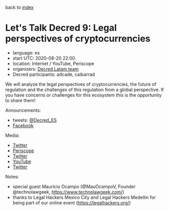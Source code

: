 back to [index](index.md)

# Let's Talk Decred 9: Legal perspectives of cryptocurrencies

- language: es
- start UTC: 2020-08-20 22:00
- location: Internet / YouTube, Periscope
- organizers: [Decred Latam team](https://twitter.com/Decred_ES)
- Decred participants: adcade, caibarrad

We will analyze the legal perspectives of cryptocurrencies, the future of regulation and the challenges of this regulation from a global perspective. If you have concerns or challenges for this ecosystem this is the opportunity to share them!

Announcements:

- tweets: [@Decred_ES](https://twitter.com/Decred_ES/status/1294416104723488769)
- [Facebook](https://www.facebook.com/groups/decredinternational/permalink/4161753393898303/)

Media:

- [Twitter](https://twitter.com/Decred_ES/status/1296567985918717957)
- [Periscope](https://www.pscp.tv/w/cg2YpzF6WUViTEFxcXlsS2V8MXlvS01YQm1vbGp4UXw7-oR1QnOygRUxfXIUeox6CV3CsmvI5HuucZ83splv)
- [Twitter](https://twitter.com/Decred_ES/status/1296570295176712192)
- [YouTube](https://www.youtube.com/watch?v=VzELuWRqCo4)
- [Twitter](https://twitter.com/Decred_ES/status/1296570890956808201)

Notes:

- special guest Mauricio Ocampo (@MauOcampoV, Founder @technolawgeek, https://www.technolawgeek.com/)
- thanks to Legal Hackers Mexico City and Legal Hackers Medellin for being part of our online event (https://legalhackers.org/)

